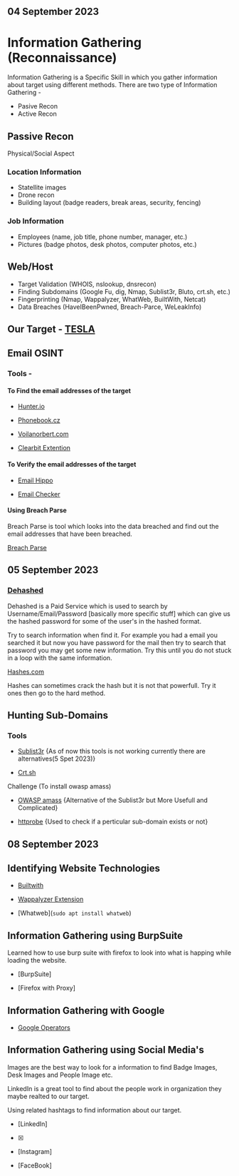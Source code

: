 ## 04 September 2023

# Information Gathering (Reconnaissance)

Information Gathering is a Specific Skill in which you gather information about target using different methods.
There are two type of Information Gathering -

- Pasive Recon
- Active Recon

## Passive Recon

Physical/Social Aspect

### Location Information

- Statellite images
- Drone recon
- Building layout (badge readers, break areas, security, fencing)

### Job Information

- Employees (name, job title, phone number, manager, etc.)
- Pictures (badge photos, desk photos, computer photos, etc.)

## Web/Host

- Target Validation (WHOIS, nslookup, dnsrecon)
- Finding Subdomains (Google Fu, dig, Nmap, Sublist3r, Bluto, crt.sh, etc.)
- Fingerprinting (Nmap, Wappalyzer, WhatWeb, BuiltWith, Netcat)
- Data Breaches (HaveIBeenPwned, Breach-Parce, WeLeakInfo)

## Our Target - [TESLA](https://bugcrowd.com/tesla)

## Email OSINT

### Tools -

#### To Find the email addresses of the target

- [Hunter.io](https://hunter.io/)

- [Phonebook.cz](https://phonebook.cz/)

- [Voilanorbert.com](https://www.voilanorbert.com/)

- [Clearbit Extention](https://clearbit.com/)

#### To Verify the email addresses of the target

- [Email Hippo](https://tools.emailhippo.com/)

- [Email Checker](https://email-checker.net/)

#### Using Breach Parse 

Breach Parse is tool which looks into the data breached and find out the email addresses that have been breached.
 
[Breach Parse](https://github.com/hmaverickadams/breach-parse)

## 05 September 2023

### [Dehashed](https://dehashed.com/)

Dehashed is a Paid Service which is used to search by Username/Email/Password [basically more specific stuff] which can give us the hashed password for 
some of the user's in the hashed format.

Try to search information when find it. For example you had a email you searched it but now you have password for the mail then try to search that 
password you may get some new information. Try this until you do not stuck in a loop with the same information.

[Hashes.com](https://hashes.com/en/decrypt/hash) 

Hashes can sometimes crack the hash but it is not that powerfull. Try it ones then go to the hard method.

## Hunting Sub-Domains

### Tools

- [Sublist3r](https://github.com/aboul3la/Sublist3r) {As of now this tools is not working currently there are alternatives(5 Spet 2023)}

- [Crt.sh](https://crt.sh/)

Challenge (To install owasp amass)

- [OWASP amass](https://github.com/owasp-amass/amass) {Alternative of the Sublist3r but More Usefull and Complicated}

- [httprobe](https://github.com/tomnomnom/httprobe) {Used to check if a perticular sub-domain exists or not}

## 08 September 2023

## Identifying Website Technologies

- [Builtwith](https://builtwith.com/)

- [Wappalyzer Extension](https://www.wappalyzer.com/)

- [Whatweb](`sudo apt install whatweb`)

## Information Gathering using BurpSuite

Learned how to use burp suite with firefox to look into what is happing while loading the website.

- [BurpSuite]

- [Firefox with Proxy]

## Information Gathering with Google

- [Google Operators](https://ahrefs.com/blog/google-advanced-search-operators/)

## Information Gathering using Social Media's

Images are the best way to look for a information to find Badge Images, Desk Images and People Image etc.

LinkedIn is a great tool to find about the people work in organization they maybe realted to our target.

Using related hashtags to find information about our target.

- [LinkedIn]

- [X]

- [Instagram]

- [FaceBook]
